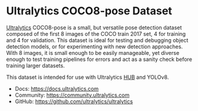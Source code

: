# Ultralytics COCO8-pose Dataset

[Ultralytics](https://ultralytics.com) COCO8-pose is a small, but versatile pose detection dataset composed of the first
8 images of the COCO train 2017 set, 4 for training and 4 for validation. This dataset is ideal for testing and
debugging object detection models, or for experimenting with new detection approaches. With 8 images, it is small enough
to be easily manageable, yet diverse enough to test training pipelines for errors and act as a sanity check before
training larger datasets.

This dataset is intended for use with Ultralytics [HUB](https://hub.ultralytics.com) and YOLOv8.

- Docs: https://docs.ultralytics.com
- Community: https://community.ultralytics.com
- GitHub: https://github.com/ultralytics/ultralytics
